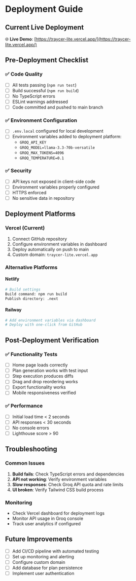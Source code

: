 # Deployment Guide

## Current Live Deployment
🌐 **Live Demo**: [https://traycer-lite.vercel.app/](https://traycer-lite.vercel.app/)

## Pre-Deployment Checklist

### ✅ Code Quality
- [ ] All tests passing (`npm run test`)
- [ ] Build successful (`npm run build`)
- [ ] No TypeScript errors
- [ ] ESLint warnings addressed
- [ ] Code committed and pushed to main branch

### ✅ Environment Configuration
- [ ] `.env.local` configured for local development
- [ ] Environment variables added to deployment platform:
  - `GROQ_API_KEY`
  - `GROQ_MODEL=llama-3.3-70b-versatile`
  - `GROQ_MAX_TOKENS=4096`
  - `GROQ_TEMPERATURE=0.1`

### ✅ Security
- [ ] API keys not exposed in client-side code
- [ ] Environment variables properly configured
- [ ] HTTPS enforced
- [ ] No sensitive data in repository

## Deployment Platforms

### Vercel (Current)
1. Connect GitHub repository
2. Configure environment variables in dashboard
3. Deploy automatically on push to main
4. Custom domain: `traycer-lite.vercel.app`

### Alternative Platforms

#### Netlify
```bash
# Build settings
Build command: npm run build
Publish directory: .next
```

#### Railway
```bash
# Add environment variables via dashboard
# Deploy with one-click from GitHub
```

## Post-Deployment Verification

### ✅ Functionality Tests
- [ ] Home page loads correctly
- [ ] Plan generation works with test input
- [ ] Step execution produces diffs
- [ ] Drag and drop reordering works
- [ ] Export functionality works
- [ ] Mobile responsiveness verified

### ✅ Performance
- [ ] Initial load time < 2 seconds
- [ ] API responses < 30 seconds
- [ ] No console errors
- [ ] Lighthouse score > 90

## Troubleshooting

### Common Issues
1. **Build fails**: Check TypeScript errors and dependencies
2. **API not working**: Verify environment variables
3. **Slow responses**: Check Groq API quota and rate limits
4. **UI broken**: Verify Tailwind CSS build process

### Monitoring
- Check Vercel dashboard for deployment logs
- Monitor API usage in Groq console
- Track user analytics if configured

## Future Improvements
- [ ] Add CI/CD pipeline with automated testing
- [ ] Set up monitoring and alerting
- [ ] Configure custom domain
- [ ] Add database for plan persistence
- [ ] Implement user authentication